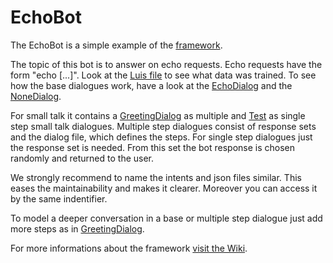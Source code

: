 # EchoBot

The EchoBot is a simple example of the [framework](https://github.com/ESCdeGmbH/chatbot-framework.git). 

The topic of this bot is to answer on echo requests. Echo requests have the form "echo [...]". Look at the [Luis file](https://github.com/ESCdeGmbH/echobot/blob/master/data/luis-instance.json) to see what data was trained.
To see how the base dialogues work, have a look at the [EchoDialog](https://github.com/ESCdeGmbH/echobot/blob/master/echobot/Dialogs/EchoDialog.cs) and the [NoneDialog](https://github.com/ESCdeGmbH/echobot/blob/master/echobot/Dialogs/NoneDialog.cs).


For small talk it contains a [GreetingDialog](https://github.com/ESCdeGmbH/echobot/blob/master/echobot/Dialogs/SmallTalk/GreetingDialog.cs) as multiple and [Test](https://github.com/ESCdeGmbH/echobot/blob/master/echobot/Dialogs/SmallTalk-Data/Test.json) as single step small talk dialogues. 
Multiple step dialogues consist of response sets and the dialog file, which defines the steps. For single step dialogues just the response set is needed. From this set the bot response is chosen randomly and returned to the user.

We strongly recommend to name the intents and json files similar. This eases the maintainability and makes it clearer. Moreover you can access it by the same indentifier.

To model a deeper conversation in a base or multiple step dialogue just add more steps as in [GreetingDialog](https://github.com/ESCdeGmbH/echobot/blob/master/echobot/Dialogs/SmallTalk/GreetingDialog.cs).

For more informations about the framework [visit the Wiki](https://github.com/ESCdeGmbH/chatbot-framework/wiki).
